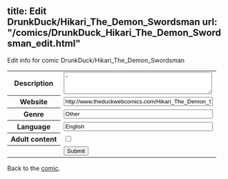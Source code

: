 title: Edit DrunkDuck/Hikari_The_Demon_Swordsman
url: "/comics/DrunkDuck_Hikari_The_Demon_Swordsman_edit.html"
---
Edit info for comic DrunkDuck/Hikari_The_Demon_Swordsman

<form name="comic" action="http://gaepostmail.appspot.com/comic/" method="post">
<table class="comicinfo">
<tr>
<th>Description</th><td><textarea name="description" cols="40" rows="3">-</textarea></td>
</tr>
<tr>
<th>Website</th><td><input type="text" name="url" value="http://www.theduckwebcomics.com/Hikari_The_Demon_Swordsman/" size="40"/></td>
</tr>
<tr>
<th>Genre</th><td><input type="text" name="genre" value="Other" size="40"/></td>
</tr>
<tr>
<th>Language</th><td><input type="text" name="language" value="English" size="40"/></td>
</tr>
<tr>
<th>Adult content</th><td><input type="checkbox" name="adult" value="adult" /></td>
</tr>
<tr>
<th></th><td>
<input type="hidden" name="comic" value="DrunkDuck_Hikari_The_Demon_Swordsman" />
<input type="submit" name="submit" value="Submit" />
</td>
</tr>
</table>
</form>

Back to the [comic](DrunkDuck_Hikari_The_Demon_Swordsman.html).
